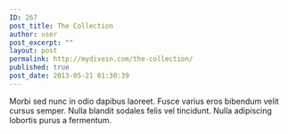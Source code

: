 ```yaml
---
ID: 267
post_title: The Collection
author: user
post_excerpt: ""
layout: post
permalink: http://mydivein.com/the-collection/
published: true
post_date: 2013-05-21 01:30:39
---
```

Morbi sed nunc in odio dapibus laoreet. Fusce varius eros bibendum velit cursus semper. Nulla blandit sodales felis vel tincidunt. Nulla adipiscing lobortis purus a fermentum.